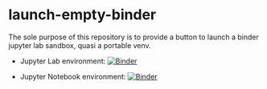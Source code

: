 # launch-empty-binder
 
The sole purpose of this repository is to provide a button to launch a binder jupyter lab sandbox, quasi a portable venv.

* Jupyter Lab environment: [![Binder](https://mybinder.org/badge_logo.svg)](https://mybinder.org/v2/gh/janjoch/launch-empty-binder/HEAD)

* Jupyter Notebook environment: [![Binder](https://mybinder.org/badge_logo.svg)](https://mybinder.org/v2/gh/janjoch/launch-empty-binder/HEAD?labpath=binder_sandbox.ipynb)

